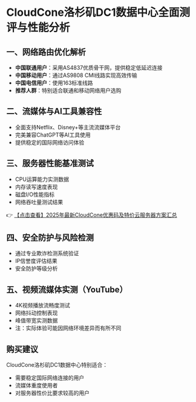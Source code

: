 # CloudCone洛杉矶DC1数据中心全面测评与性能分析

## 一、网络路由优化解析
- **中国联通用户**：采用AS4837优质骨干网，提供稳定低延迟连接
- **中国移动用户**：通过AS9808 CMI线路实现高效传输
- **中国电信用户**：使用163标准线路
- **推荐人群**：特别适合联通和移动网络用户选购

## 二、流媒体与AI工具兼容性
- 全面支持Netflix、Disney+等主流流媒体平台
- 完美兼容ChatGPT等AI工具使用
- 提供稳定的国际网络访问体验

## 三、服务器性能基准测试
- CPU运算能力实测数据
- 内存读写速度表现
- 磁盘I/O性能指标
- 网络吞吐量测试结果

👉 [【点击查看】2025年最新CloudCone优惠码及特价云服务器方案汇总](https://bit.ly/Cloudcone)

## 四、安全防护与风险检测
- 通过专业欺诈检测系统验证
- IP信誉度评估结果
- 安全防护等级分析

## 五、视频流媒体实测（YouTube）
- 4K视频播放流畅度测试
- 网络抖动控制表现
- 峰值带宽实测数据
- 注：实际体验可能因网络环境差异而有所不同

## 购买建议
CloudCone洛杉矶DC1数据中心特别适合：
- 需要稳定国际网络连接的用户
- 流媒体重度使用者
- 对服务器性价比要求较高的用户